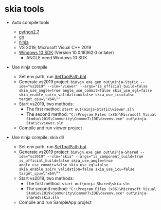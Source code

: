 # skia tools

- Auto compile tools
	- [python2.7](python-2.7.15.amd64.msi)
	- [gn](gn.exe)
	- [ninja](ninja.exe)
	- VS 2019, Microsoft Visual C++ 2019
	- [Windows 10 SDK](https://developer.microsoft.com/en-us/windows/downloads/windows-10-sdk/) (Version 10.0.18362.0 or later)
		- ANGLE need Windows 10 SDK

- Use ninja compile
	- Set env path, run [SetToolPath.bat](SetToolPath.bat)
	- Generate vs2019 project: `bin\gn.exe gen out\ninja-Static --ide="vs2019" --sln="viewer" --args="is_official_build=false skia_use_angle=true angle_use_commit=false skia_use_egl=false skia_enable_spirv_validation=false skia_use_icu=false target_cpu=\"x64\""`
	- Start vs2019, two methods: 
		- The first method: `start out\ninja-Static\viewer.sln`
		- The second method: `"C:\Program Files (x86)\Microsoft Visual Studio\2019\Community\Common7\IDE\devenv.exe" out\ninja-Static\viewer.sln`
	- Compile and run viewer project

- Use ninja compile: skia dll
	- Set env path, run [SetToolPath.bat](SetToolPath.bat)
	- Generate vs2019 project: `bin\gn.exe gen out\ninja-Shared --ide="vs2019" --sln="skia" --args="is_component_build=true is_official_build=false skia_use_angle=true angle_use_commit=false skia_use_egl=false skia_enable_spirv_validation=false skia_use_icu=false target_cpu=\"x64\""`
	- Start vs2019, two methods: 
		- The first method: `start out\ninja-Shared\skia.sln`
		- The second method: `"C:\Program Files (x86)\Microsoft Visual Studio\2019\Community\Common7\IDE\devenv.exe" out\ninja-Shared\skia.sln`
	- Compile and run SampleApp project

